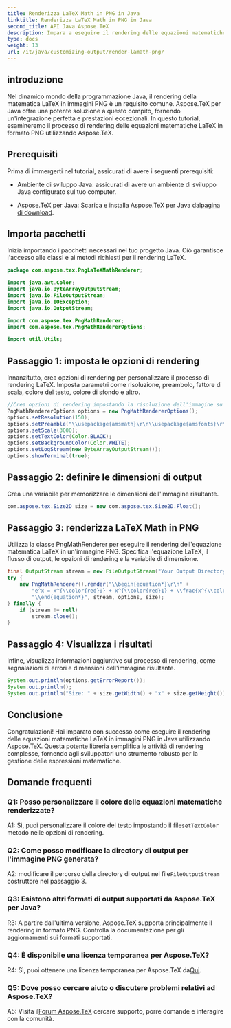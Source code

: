 ```yaml
---
title: Renderizza LaTeX Math in PNG in Java
linktitle: Renderizza LaTeX Math in PNG in Java
second_title: API Java Aspose.TeX
description: Impara a eseguire il rendering delle equazioni matematiche LaTeX in immagini PNG in Java con Aspose.TeX. Guida passo passo per un'integrazione perfetta e prestazioni eccezionali.
type: docs
weight: 13
url: /it/java/customizing-output/render-lamath-png/
---
```

## introduzione

Nel dinamico mondo della programmazione Java, il rendering della matematica LaTeX in immagini PNG è un requisito comune. Aspose.TeX per Java offre una potente soluzione a questo compito, fornendo un'integrazione perfetta e prestazioni eccezionali. In questo tutorial, esamineremo il processo di rendering delle equazioni matematiche LaTeX in formato PNG utilizzando Aspose.TeX.

## Prerequisiti

Prima di immergerti nel tutorial, assicurati di avere i seguenti prerequisiti:

- Ambiente di sviluppo Java: assicurati di avere un ambiente di sviluppo Java configurato sul tuo computer.

-  Aspose.TeX per Java: Scarica e installa Aspose.TeX per Java dal[pagina di download](https://releases.aspose.com/tex/java/).

## Importa pacchetti

Inizia importando i pacchetti necessari nel tuo progetto Java. Ciò garantisce l'accesso alle classi e ai metodi richiesti per il rendering LaTeX.

```java
package com.aspose.tex.PngLaTeXMathRenderer;

import java.awt.Color;
import java.io.ByteArrayOutputStream;
import java.io.FileOutputStream;
import java.io.IOException;
import java.io.OutputStream;

import com.aspose.tex.PngMathRenderer;
import com.aspose.tex.PngMathRendererOptions;

import util.Utils;
```

## Passaggio 1: imposta le opzioni di rendering

Innanzitutto, crea opzioni di rendering per personalizzare il processo di rendering LaTeX. Imposta parametri come risoluzione, preambolo, fattore di scala, colore del testo, colore di sfondo e altro.

```java
//Crea opzioni di rendering impostando la risoluzione dell'immagine su 150 dpi.
PngMathRendererOptions options = new PngMathRendererOptions();
options.setResolution(150);
options.setPreamble("\\usepackage{amsmath}\r\n\\usepackage{amsfonts}\r\n\\usepackage{amssymb}\r\n\\usepackage{color}");
options.setScale(3000);
options.setTextColor(Color.BLACK);
options.setBackgroundColor(Color.WHITE);
options.setLogStream(new ByteArrayOutputStream());
options.showTerminal(true);
```

## Passaggio 2: definire le dimensioni di output

Crea una variabile per memorizzare le dimensioni dell'immagine risultante.

```java
com.aspose.tex.Size2D size = new com.aspose.tex.Size2D.Float();
```

## Passaggio 3: renderizza LaTeX Math in PNG

Utilizza la classe PngMathRenderer per eseguire il rendering dell'equazione matematica LaTeX in un'immagine PNG. Specifica l'equazione LaTeX, il flusso di output, le opzioni di rendering e la variabile di dimensione.

```java
final OutputStream stream = new FileOutputStream("Your Output Directory" + "math-formula.png");
try {
    new PngMathRenderer().render("\\begin{equation*}\r\n" +
        "e^x = x^{\\color{red}0} + x^{\\color{red}1} + \\frac{x^{\\color{red}2}}{2} + \\frac{x^{\\color{red}3}}{6} + \\cdots = \\sum_{n\\geq 0} \\frac{x^{\\color{red}n}}{n!}\r\n" +
        "\\end{equation*}", stream, options, size);
} finally {
    if (stream != null)
        stream.close();
}
```

## Passaggio 4: Visualizza i risultati

Infine, visualizza informazioni aggiuntive sul processo di rendering, come segnalazioni di errori e dimensioni dell'immagine risultante.

```java
System.out.println(options.getErrorReport());
System.out.println();
System.out.println("Size: " + size.getWidth() + "x" + size.getHeight());
```

## Conclusione

Congratulazioni! Hai imparato con successo come eseguire il rendering delle equazioni matematiche LaTeX in immagini PNG in Java utilizzando Aspose.TeX. Questa potente libreria semplifica le attività di rendering complesse, fornendo agli sviluppatori uno strumento robusto per la gestione delle espressioni matematiche.

## Domande frequenti

### Q1: Posso personalizzare il colore delle equazioni matematiche renderizzate?

 A1: Sì, puoi personalizzare il colore del testo impostando il file`setTextColor` metodo nelle opzioni di rendering.

### Q2: Come posso modificare la directory di output per l'immagine PNG generata?

 A2: modificare il percorso della directory di output nel file`FileOutputStream` costruttore nel passaggio 3.

### Q3: Esistono altri formati di output supportati da Aspose.TeX per Java?

R3: A partire dall'ultima versione, Aspose.TeX supporta principalmente il rendering in formato PNG. Controlla la documentazione per gli aggiornamenti sui formati supportati.

### Q4: È disponibile una licenza temporanea per Aspose.TeX?

 R4: Sì, puoi ottenere una licenza temporanea per Aspose.TeX da[Qui](https://purchase.aspose.com/temporary-license/).

### Q5: Dove posso cercare aiuto o discutere problemi relativi ad Aspose.TeX?

 A5: Visita il[Forum Aspose.TeX](https://forum.aspose.com/c/tex/47) cercare supporto, porre domande e interagire con la comunità.